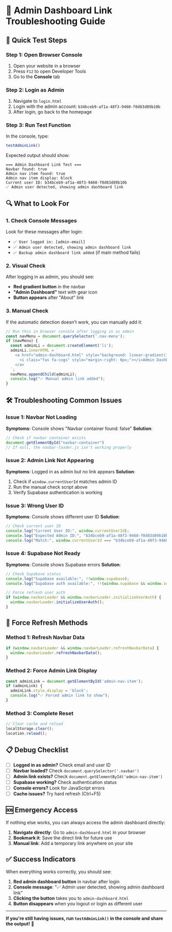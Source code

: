 # 🔧 Admin Dashboard Link Troubleshooting Guide

## 🎯 **Quick Test Steps**

### **Step 1: Open Browser Console**
1. Open your website in a browser
2. Press `F12` to open Developer Tools
3. Go to the **Console** tab

### **Step 2: Login as Admin**
1. Navigate to `login.html` 
2. Login with the admin account: `b34bceb9-af1a-48f3-9460-f0d83d89b10b`
3. After login, go back to the homepage

### **Step 3: Run Test Function**
In the console, type:
```javascript
testAdminLink()
```

Expected output should show:
```
=== Admin Dashboard Link Test ===
Navbar found: true
Admin nav item found: true
Admin nav item display: block
Current user ID: b34bceb9-af1a-48f3-9460-f0d83d89b10b
✅ Admin user detected, showing admin dashboard link
```

## 🔍 **What to Look For**

### **1. Check Console Messages**
Look for these messages after login:
- `✅ User logged in: [admin-email]`
- `✅ Admin user detected, showing admin dashboard link`
- `✅ Backup admin dashboard link added` (if main method fails)

### **2. Visual Check**
After logging in as admin, you should see:
- **Red gradient button** in the navbar
- **"Admin Dashboard"** text with gear icon
- **Button appears** after "About" link

### **3. Manual Check**
If the automatic detection doesn't work, you can manually add it:
```javascript
// Run this in browser console after logging in as admin
const navMenu = document.querySelector('.nav-menu');
if (navMenu) {
  const adminLi = document.createElement('li');
  adminLi.innerHTML = `
    <a href="admin-dashboard.html" style="background: linear-gradient(135deg, #ff6b6b, #ee5a24); color: white; padding: 8px 16px; border-radius: 8px; font-weight: 600;">
      <i class="fas fa-cogs" style="margin-right: 6px;"></i>Admin Dashboard
    </a>
  `;
  navMenu.appendChild(adminLi);
  console.log("✅ Manual admin link added");
}
```

## 🛠️ **Troubleshooting Common Issues**

### **Issue 1: Navbar Not Loading**
**Symptoms**: Console shows "Navbar container found: false"
**Solution**: 
```javascript
// Check if navbar container exists
document.getElementById("navbar-container")
// If null, the navbar-loader.js isn't working properly
```

### **Issue 2: Admin Link Not Appearing**
**Symptoms**: Logged in as admin but no link appears
**Solution**: 
1. Check if `window.currentUserId` matches admin ID
2. Run the manual check script above
3. Verify Supabase authentication is working

### **Issue 3: Wrong User ID**
**Symptoms**: Console shows different user ID
**Solution**: 
```javascript
// Check current user ID
console.log("Current User ID:", window.currentUserId);
console.log("Expected Admin ID:", "b34bceb9-af1a-48f3-9460-f0d83d89b10b");
console.log("Match:", window.currentUserId === "b34bceb9-af1a-48f3-9460-f0d83d89b10b");
```

### **Issue 4: Supabase Not Ready**
**Symptoms**: Console shows Supabase errors
**Solution**:
```javascript
// Check Supabase status
console.log("Supabase available:", !!window.supabase);
console.log("Supabase auth available:", !!(window.supabase && window.supabase.auth));

// Force refresh user auth
if (window.navbarLoader && window.navbarLoader.initializeUserAuth) {
  window.navbarLoader.initializeUserAuth();
}
```

## 🔄 **Force Refresh Methods**

### **Method 1: Refresh Navbar Data**
```javascript
if (window.navbarLoader && window.navbarLoader.refreshNavbarData) {
  window.navbarLoader.refreshNavbarData();
}
```

### **Method 2: Force Admin Link Display**
```javascript
const adminLink = document.getElementById('admin-nav-item');
if (adminLink) {
  adminLink.style.display = 'block';
  console.log("✅ Forced admin link to show");
}
```

### **Method 3: Complete Reset**
```javascript
// Clear cache and reload
localStorage.clear();
location.reload();
```

## 📋 **Debug Checklist**

- [ ] **Logged in as admin?** Check email and user ID
- [ ] **Navbar loaded?** Check `document.querySelector('.navbar')`
- [ ] **Admin link exists?** Check `document.getElementById('admin-nav-item')`
- [ ] **Supabase working?** Check authentication status
- [ ] **Console errors?** Look for JavaScript errors
- [ ] **Cache issues?** Try hard refresh (Ctrl+F5)

## 🆘 **Emergency Access**

If nothing else works, you can always access the admin dashboard directly:
1. **Navigate directly**: Go to `admin-dashboard.html` in your browser
2. **Bookmark it**: Save the direct link for future use
3. **Manual link**: Add a temporary link anywhere on your site

## ✅ **Success Indicators**

When everything works correctly, you should see:
1. **Red admin dashboard button** in navbar after login
2. **Console message**: "✅ Admin user detected, showing admin dashboard link"
3. **Clicking the button** takes you to `admin-dashboard.html`
4. **Button disappears** when you logout or login as different user

---

**If you're still having issues, run `testAdminLink()` in the console and share the output!** 🔧
